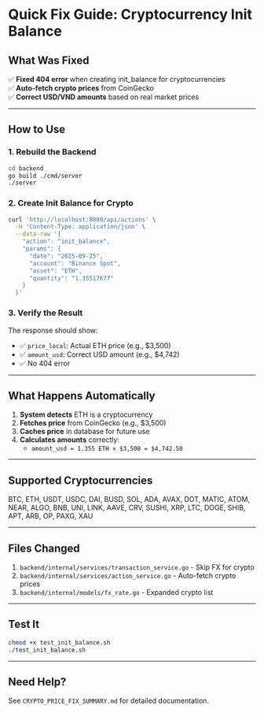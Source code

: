 # Quick Fix Guide: Cryptocurrency Init Balance

## What Was Fixed

✅ **Fixed 404 error** when creating init_balance for cryptocurrencies  
✅ **Auto-fetch crypto prices** from CoinGecko  
✅ **Correct USD/VND amounts** based on real market prices  

---

## How to Use

### 1. Rebuild the Backend

```bash
cd backend
go build ./cmd/server
./server
```

### 2. Create Init Balance for Crypto

```bash
curl 'http://localhost:8080/api/actions' \
  -H 'Content-Type: application/json' \
  --data-raw '{
    "action": "init_balance",
    "params": {
      "date": "2025-09-25",
      "account": "Binance Spot",
      "asset": "ETH",
      "quantity": "1.35517677"
    }
  }'
```

### 3. Verify the Result

The response should show:
- ✅ `price_local`: Actual ETH price (e.g., $3,500)
- ✅ `amount_usd`: Correct USD amount (e.g., $4,742)
- ✅ No 404 error

---

## What Happens Automatically

1. **System detects** ETH is a cryptocurrency
2. **Fetches price** from CoinGecko (e.g., $3,500)
3. **Caches price** in database for future use
4. **Calculates amounts** correctly:
   - `amount_usd = 1.355 ETH × $3,500 = $4,742.50`

---

## Supported Cryptocurrencies

BTC, ETH, USDT, USDC, DAI, BUSD, SOL, ADA, AVAX, DOT, MATIC, ATOM, NEAR, ALGO, BNB, UNI, LINK, AAVE, CRV, SUSHI, XRP, LTC, DOGE, SHIB, APT, ARB, OP, PAXG, XAU

---

## Files Changed

1. `backend/internal/services/transaction_service.go` - Skip FX for crypto
2. `backend/internal/services/action_service.go` - Auto-fetch crypto prices
3. `backend/internal/models/fx_rate.go` - Expanded crypto list

---

## Test It

```bash
chmod +x test_init_balance.sh
./test_init_balance.sh
```

---

## Need Help?

See `CRYPTO_PRICE_FIX_SUMMARY.md` for detailed documentation.

